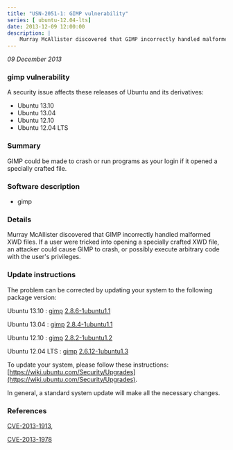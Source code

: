 ```yaml
---
title: "USN-2051-1: GIMP vulnerability"
series: [ ubuntu-12.04-lts]
date: 2013-12-09 12:00:00
description: |
    Murray McAllister discovered that GIMP incorrectly handled malformed XWD files. If a user were tricked into opening a specially crafted XWD file, an attacker could cause GIMP to crash, or possibly execute arbitrary code with the user&#39;s privileges. 
--- 
```

 
 

*09 December 2013*

### gimp vulnerability

A security issue affects these releases of Ubuntu and its derivatives:

* Ubuntu 13.10
* Ubuntu 13.04
* Ubuntu 12.10
* Ubuntu 12.04 LTS

### Summary

GIMP could be made to crash or run programs as your login if it opened a specially crafted file.

### Software description

* gimp 

### Details

Murray McAllister discovered that GIMP incorrectly handled malformed XWD files. If a user were tricked into opening a specially crafted XWD file, an attacker could cause GIMP to crash, or possibly execute arbitrary code with the user&#39;s privileges. 

### Update instructions

The problem can be corrected by updating your system to the following package version:

Ubuntu 13.10
 : [gimp](https://launchpad.net/ubuntu/+source/gimp) <span> [2.8.6-1ubuntu1.1](https://launchpad.net/ubuntu/+source/gimp/2.8.6-1ubuntu1.1) </span> 

Ubuntu 13.04
 : [gimp](https://launchpad.net/ubuntu/+source/gimp) <span> [2.8.4-1ubuntu1.1](https://launchpad.net/ubuntu/+source/gimp/2.8.4-1ubuntu1.1) </span> 

Ubuntu 12.10
 : [gimp](https://launchpad.net/ubuntu/+source/gimp) <span> [2.8.2-1ubuntu1.2](https://launchpad.net/ubuntu/+source/gimp/2.8.2-1ubuntu1.2) </span> 

Ubuntu 12.04 LTS
 : [gimp](https://launchpad.net/ubuntu/+source/gimp) <span> [2.6.12-1ubuntu1.3](https://launchpad.net/ubuntu/+source/gimp/2.6.12-1ubuntu1.3) </span> 

To update your system, please follow these instructions: [https://wiki.ubuntu.com/Security/Upgrades](https://wiki.ubuntu.com/Security/Upgrades).

In general, a standard system update will make all the necessary changes. 

### References

 
 [CVE-2013-1913](http://people.ubuntu.com/~ubuntu-security/cve/CVE-2013-1913), 

 [CVE-2013-1978](http://people.ubuntu.com/~ubuntu-security/cve/CVE-2013-1978)
 

